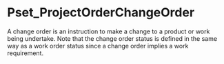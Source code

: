 # Pset_ProjectOrderChangeOrder

A change order is an instruction to make a change to a product or work being undertake. Note that the change order status is defined in the same way as a work order status since a change order implies a work requirement.<!-- end of definition -->
